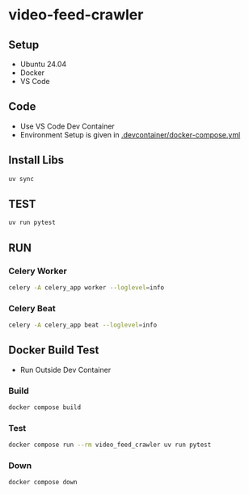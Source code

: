 # video-feed-crawler

## Setup

- Ubuntu 24.04
- Docker
- VS Code

## Code

- Use VS Code Dev Container
- Environment Setup is given in [.devcontainer/docker-compose.yml](.devcontainer/docker-compose.yml)

## Install Libs

```sh
uv sync
```

## TEST

```sh
uv run pytest
```

## RUN

### Celery Worker

```sh
celery -A celery_app worker --loglevel=info
```

### Celery Beat

```sh
celery -A celery_app beat --loglevel=info
```


## Docker Build Test

- Run Outside Dev Container

### Build
```sh
docker compose build
```

### Test
```sh
docker compose run --rm video_feed_crawler uv run pytest
```

### Down
```sh
docker compose down
```

